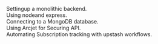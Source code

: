 Settingup  a monolithic backend. <br>
Using nodeand express.<br>
Connecting to a MongoDB database.<br>
Using Arcjet for Securing API.<br>
Automating Subscription tracking with upstash workflows.<br>
